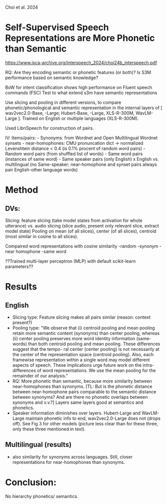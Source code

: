 Choi et al. 2024 

# Self-Supervised Speech Representations are More Phonetic than Semantic

https://www.isca-archive.org/interspeech_2024/choi24b_interspeech.pdf

RQ: Are they encoding semantic or phonetic features (or both)?
Is S3M performance based on semantic knowledge?

BoW for intent classification shows high performance on  Fluent speech commands (FSC)
Test to what extend s3m have semantic representations

Use slicing and pooling in different versions, to compare phonetic/phonological and semantic representation in the internal layers of [ wav2vec2.0-Base, -Large; Hubert-Base, -Large, XLS-R-300M, WavLM-Large ].
Trained on English or multiple languages (XLS-R-300M).

Used LibriSpeech for construction of pairs.

IV: Items/pairs: 
	- Synonyms: from Wordnet and Open Multilingual Wordnet synsets
	- near-homophones: CMU pronuncation dict -> normalized Levenshtein distance < 0.4 (is 0.1% procent of random word pairs)
	- Random word pairs (from shuffled list of words)
	- Same word pairs (instances of same word)
	- Same speaker pairs (only English)
x
	English vs.
	multilingual (no Same-speaker; near-homophone and synset pairs always pair English-other language words)

# Method

## DVs:
	
Slicing: feature slicing (take model states from activation for whole utterance) vs. audio slicing (slice audio, present only relevant slice, extract model state)
Pooling on mean (of all slices), center (of all slices), centroid (most similar in cosine to all slices).

Compaired word representations with cosine similarity
	-random
 	-synonym
  	-near homophone
   	-same word


??Trained multi-layer perceptron (MLP) with default scikit-learn parameters??



# Results
## English
- Slicing type: Feature slicing makes all pairs similar (reason: context present?)
- Pooling type: "We observe that (i) centroid pooling and
mean pooling retain more semantic content (synonyms) than
center pooling, whereas (ii) center pooling preserves more word
identity information (same-words) than both centroid pooling
and mean pooling. These differences suggest that the tempo-
ral center (center pooling) is not necessarily at the center of the
representation space (centroid pooling). Also, each framewise
representation within a single word may model different aspects
of speech. These implications urge future work on the intra-
differences of word representations. We use the mean pooling
for the remainder of our analysis."
- RQ: More phonetic than semantic, because more similarity between near-homophones than synonyms. [TL: But is the phonetic distance between near-homophone pairs comparable to the semantic distance between synonyms? And are there no phonetic overlaps between synonyms and v.v.?]
 Layers same layers good at semantics and phonetics. 
- Speaker information diminishes over layers. Hubert-Large and WavLM-Large maintain phonetic info to end, wav2vec2.0-Large does not (drops off). See Fig 3 for other models (picture less clear than for these three, only these three mentioned in text).

## Multilingual (results)
- also similarity for synonyms across languages. Still, closer representations for near-homophones than synonyms.

# Conclusion: 
No hierarchy phonetics/ semantics.
